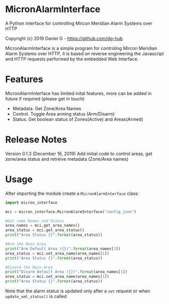 # MicronAlarmInterface
A Python interface for controlling Mircon Meridian Alarm Systems over HTTP

Copyright (c) 2019 Daniel G - https://github.com/dg-hub



MicronAlarmInterface is a simple program for controling Mircon Meridian Alarm Systems over HTTP, it is based on reverse engineering the Javascript and HTTP requests performed by the embedded Web Interface.

# Features
MicronAlarmInterface has limited inital features, more can be added in future if required (please get in touch)

* Metadata.  Get Zone/Area Names
* Control.  Toggle Area arming status (Arm/Disarm)
* Status.  Get boolean status of Zones(Active) and Areas(Armed)

# Release Notes

Version 0.1.3 (December 16, 2019) Add initial code to control areas, get zone/area status and retreive metadata (Zone/Area names)

# Usage

After importing the module create a `MicronAlarmInterface` class:

```python
import micron_interface

mci = micron_interface.MicronAlarmInterface("config.json")

#Get some Names and Status 
area_names = mci.get_area_names()
area_status = mci.get_area_status()
print("Area Status {}".format(area_status))

#Arm the Main Area
print("Arm Default Area ({})".format(area_names[1])
area_status = mci.set_area_name(area_names[1])
print("Area Status {}".format(area_status))

#Disarm the Main Area
print("Disarm Default Area ({})".format(area_names[1])
area_status = mci.set_area_name(area_names[1])
print("Area Status {}".format(area_status))
```

Note that the alarm status is updated only after a `set` request or when `update_xml_status()` is called


